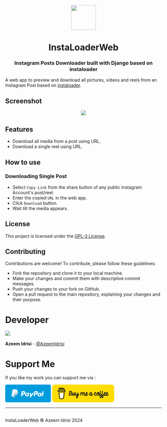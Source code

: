 
<div align="center">
    <img           src="https://cdn-icons-png.flaticon.com/512/717/717392.png"
 width="80" height="80" style="display: block; margin: 0 auto"/>
    <h1>InstaLoaderWeb</h1>
    <h3>Instagram Posts Downloader built with Django based on instaloader</h3>
</div>

A web app to preview and download all pictures, videos and reels from an Instagram Post based on [instaloader](https://github.com/instaloader/instaloader).

## Screenshot
<div align="center">

<img src=https://github.com/AzeemIdrisi/InstaLoaderWeb/assets/112647789/2cf70485-c61e-4668-90f8-515fa124c769 />


</div>

## Features
* Download all media from a post using URL.
* Download a single reel using URL.

## How to use

### Downloading Single Post
* Select `Copy Link` from the share button of any public Instagram Account's post/reel.
* Enter the copied `URL` in the web app.
* Click `Download` button.
* Wait till the media appears.


## License

This project is licensed under the [GPL-3 License](LICENSE).

## Contributing

Contributions are welcome! To contribute, please follow these guidelines:

- Fork the repository and clone it to your local machine.
- Make your changes and commit them with descriptive commit messages.
- Push your changes to your fork on GitHub.
- Open a pull request to the main repository, explaining your changes and their purpose.

# Developer

<a href="https://github.com/azeemidrisi/">
<!--   <img src="https://contrib.rocks/image?repo=azeemidrisi/phonesploit-pro" /> -->
 <img width="150px" src=https://github.com/AzeemIdrisi/PhoneSploit-Pro/assets/112647789/a5fa646c-93a2-460f-bcb7-528fedb147e9 />

</a>

**Azeem Idrisi** - [@AzeemIdrisi](https://github.com/azeemidrisi/)


# Support Me
If you like my work you can support me via :

<a href="https://paypal.me/AzeemIdrisi" target="_blank"> <kbd> <img
        src="https://github.com/AzeemIdrisi/AzeemIdrisi/blob/main/docs/paypal-button-blue.png" alt="PayPal"
        width="147"></a> <a href="https://www.buymeacoffee.com/AzeemIdrisi" target="_blank"> <kbd> <img src="https://github.com/AzeemIdrisi/AzeemIdrisi/blob/main/docs/default-yellow.png" alt="Buy Me A Coffee" width="200"></a>

<hr/>
<br/>
InstaLoaderWeb &copy Azeem Idrisi 2024
